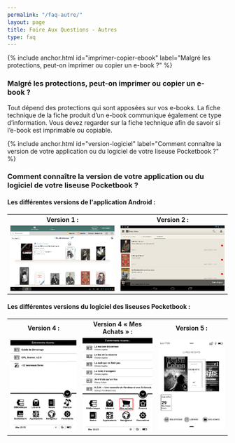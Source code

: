 ```yaml
---
permalink: "/faq-autre/"
layout: page
title: Foire Aux Questions - Autres
type: faq
---
```


{% include anchor.html id="imprimer-copier-ebook" label="Malgré les protections, peut-on imprimer ou copier un e-book ?" %}

### Malgré les protections, peut-on imprimer ou copier un e-book ?

Tout dépend des protections qui sont apposées sur vos e-books. La fiche technique de la fiche produit d’un e-book communique également ce type d’information. Vous devez regarder sur la fiche technique afin de savoir si l’e-book est imprimable ou copiable.

{% include anchor.html id="version-logiciel" label="Comment connaître la version de votre application ou du logiciel de votre liseuse Pocketbook ?" %}

### Comment connaître la version de votre application ou du logiciel de votre liseuse Pocketbook ?

#### Les différentes versions de l'application Android :

<table>
  <tr>
    <th>Version 1 :</th>
    <th>Version 2 :</th>
  </tr>
  <tr>
    <td><img src="/images/index-info-1.png" alt=""></td>
    <td><img src="/images/index-info-2.png" alt=""></td>
  </tr>
</table>

#### Les différentes versions du logiciel des liseuses Pocketbook :

<table>
  <tr>
    <th>Version 4 :</th>
    <th>Version 4 « Mes Achats » :</th>
    <th>Version 5 :</th>
  </tr>
  <tr>
    <td><img src="/images/index-info-3.jpg" alt=""></td>
    <td><img src="/images/index-info-4.jpg" alt=""></td>
    <td><img src="/images/index-info-5.jpg" alt=""></td>
  </tr>
</table>
